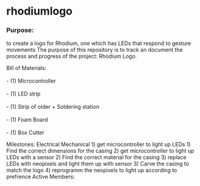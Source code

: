 # rhodiumlogo
<html>
<body>

<h3>Purpose:</h3> 
<p> to create a logo for Rhodium, one which has LEDs that respond to gesture movements 
The purpose of this repository is to track an document the process and progress of the project: Rhodium Logo. </p>


<p> 
 Bill of Materials: 
  <br></br>
 - (1) Microcontroller
 <br></br>
 - (1) LED strip
 <br></br>
 - (1) Strip of older + Soldering station
 <br></br>
 - (1) Foam Board
 <br></br>
 - (1) Box Cutter 
</p>
Milestones:
                Electrical                                                                         Mechanical
1) get microcontroller to light up LEDs                                         1) Find the correct dimensions for the casing
2) get microcontroller to light up LEDs with a sensor                           2) Find the correct material for the casing
3) replace LEDs with neopixels and light them up with sensor                    3) Carve the casing to match the logo
4) reprogramm the neopixels to light up according to prefrence
Active Members:

</body>
</html>
